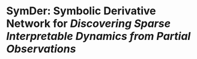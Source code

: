 # **SymDer**: **Sym**bolic **Der**ivative Network for *Discovering Sparse Interpretable Dynamics from Partial Observations*

